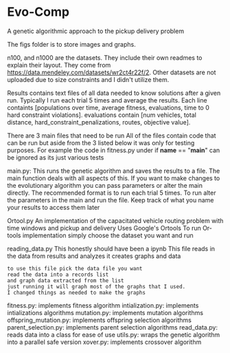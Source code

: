 # Evo-Comp
A genetic algorithmic approach to the pickup delivery problem

The figs folder is to store images and graphs.

n100, and n1000 are the datasets. They include their own readmes to explain their layout.
They come from https://data.mendeley.com/datasets/wr2ct4r22f/2. 
Other datasets are not uploaded due to size constraints and I didn't utilize them.

Results contains text files of all data needed to know solutions after a given run.
Typically I run each trial 5 times and average the results.
Each line containts [populations over time, average fitness, evaluations, time to 0 hard constraint violations].
evaluations contain [num vehicles, total distance, hard_constraint_penalizations, routes, objective value].

There are 3 main files that need to be run
All of the files contain code that can be run but aside from the 3 listed below it was only for testing purposes.
For example the code in fitness.py under if __name__ == "__main__" can be ignored as its just various tests

main.py:
    This runs the genetic algorithm and saves the results to a file. The main function deals with all aspects of this.
    If you want to make changes to the evolutionary algorithm you can pass parameters or alter the main directly.
    The recommended format is to run each trial 5 times.
    To run alter the parameters in the main and run the file. Keep track of what you name your results to access them later

Ortool.py
    An implementation of the capacitated vehicle routing problem with time windows and pickup and delivery
    Uses Google's Ortools
    To run Or-tools implementation simply choose the dataset you want and run

reading_data.py
    This honestly should have been a ipynb
    This file reads in the data from results and analyzes it
    creates graphs and data

    to use this file pick the data file you want
    read the data into a records list
    and graph data extracted from the list
    just running it will graph most of the graphs that I used.
    I changed things as needed to make the graphs

fitness.py:
    implements fitness algorithm
intialization.py:
    implements intializations algorithms
mutation.py:
    implements mutation algorithms
offspring_mutation.py:
    implements offspring selection algorithms
parent_selection.py:
    implements parent selection algorithms
read_data.py:
    reads data into a class for ease of use
utils.py:
    wraps the genetic algorithm into a parallel safe version
xover.py:
    implements crossover algorithm
